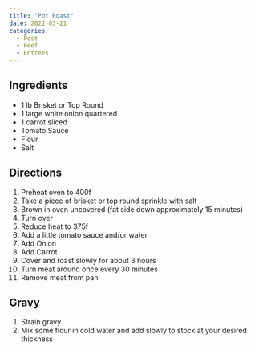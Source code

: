 ```yaml
---
title: "Pot Roast"
date: 2022-03-21
categories:
  - Post
  - Beef
  - Entrees
---
```



## Ingredients
* 1 lb Brisket or Top Round
* 1 large white onion quartered
* 1 carrot sliced
* Tomato Sauce
* Flour
* Salt

## Directions
1. Preheat oven to 400f
2. Take a piece of brisket or top round sprinkle with salt
3. Brown in oven uncovered (fat side down approximately 15 minutes)
4. Turn over
5. Reduce heat to 375f
6. Add a little tomato sauce and/or water
7. Add Onion
8. Add Carrot
9. Cover and roast slowly for about 3 hours
10. Turn meat around once every 30 minutes
11. Remove meat from pan


## Gravy
1. Strain gravy
2. Mix some flour in cold water and add slowly to stock at your desired thickness
